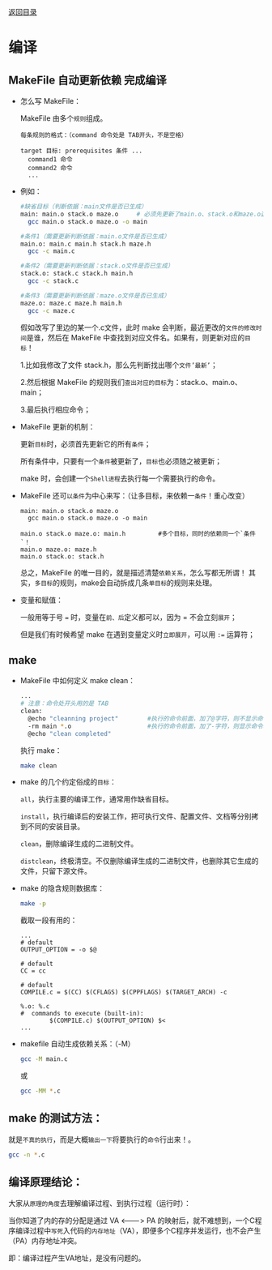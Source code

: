 [返回目录](/README.md)

编译
===========================

MakeFile 自动更新依赖 完成编译
----------

- 怎么写 MakeFile：

  MakeFile 由多个`规则`组成。

  ```
  每条规则的格式：（command 命令处是 TAB开头，不是空格）

  target 目标: prerequisites 条件 ...
  	command1 命令
  	command2 命令
  	...
  ```

- 例如：

  ```bash
  #缺省目标（判断依据：main文件是否已生成）
  main: main.o stack.o maze.o     # 必须先更新了main.o、stack.o和maze.o这三个条件，然后才能更新main
  	gcc main.o stack.o maze.o -o main

  #条件1（需要更新判断依据：main.o文件是否已生成）
  main.o: main.c main.h stack.h maze.h
  	gcc -c main.c

  #条件2（需要更新判断依据：stack.o文件是否已生成）
  stack.o: stack.c stack.h main.h
  	gcc -c stack.c

  #条件3（需要更新判断依据：maze.o文件是否已生成）
  maze.o: maze.c maze.h main.h
  	gcc -c maze.c
  ```

  假如改写了里边的某一个.c文件，此时 make 会判断，最近更改的`文件的修改时间`是谁，然后在 MakeFile 中查找到对应文件名。如果有，则更新对应的`目标`！

    1.比如我修改了文件 stack.h，那么先判断找出哪个`文件’最新’`；

    2.然后根据 MakeFile 的规则我们`查出对应的目标`为：stack.o、main.o、main；

    3.最后执行相应命令；

- MakeFile 更新的机制：

  更新`目标`时，必须首先更新它的所有`条件`；

  所有条件中，只要有一个`条件`被更新了，`目标`也必须随之被更新；

  make 时，会创建一个`Shell进程`去执行每一个需要执行的命令。

- MakeFile 还可`以条件`为中心来写：（让多目标，来依赖一`条件`！重心改变）

  ```vim
  main: main.o stack.o maze.o
  	gcc main.o stack.o maze.o -o main

  main.o stack.o maze.o: main.h         #多个目标，同时的依赖同一个`条件`！
  main.o maze.o: maze.h
  main.o stack.o: stack.h
  ```

  总之，MakeFile 的唯一目的，就是描述清楚`依赖关系`，怎么写都无所谓！ 其实，`多目标`的规则，make会自动拆成几条`单目标`的规则来处理。

- 变量和赋值：

  一般用等于号 `=` 时，变量在`前、后`定义都可以，因为 = 不会立刻`展开`；

  但是我们有时候希望 make 在遇到变量定义时`立即展开`，可以用 `:=` 运算符；

make
----------

- MakeFile 中如何定义 make clean：

  ```bash
  ...
  # 注意：命令处开头用的是 TAB
  clean:
  	@echo "cleanning project"        #执行的命令前面，加了@字符，则不显示命令本身而只显示它的结果；如果这条命令出错，make不会继续执行后续命令。
  	-rm main *.o                     #执行的命令前面，加了-字符，则显示命令本身，且显示它执行结果；即使这条命令出错，make也会继续执行后续命令。
  	@echo "clean completed"
  ```

  执行 make：

  ```bash
  make clean
  ```

- make 的几个约定俗成的`目标`：

    `all`，执行主要的编译工作，通常用作缺省目标。

    `install`，执行编译后的安装工作，把可执行文件、配置文件、文档等分别拷到不同的安装目录。

    `clean`，删除编译生成的二进制文件。

    `distclean`，终极清空。不仅删除编译生成的二进制文件，也删除其它生成的文件，只留下源文件。

- make 的隐含规则数据库：

  ```bash
  make -p
  ```

  截取一段有用的：

  ```vim
  ...
  # default
  OUTPUT_OPTION = -o $@

  # default
  CC = cc

  # default
  COMPILE.c = $(CC) $(CFLAGS) $(CPPFLAGS) $(TARGET_ARCH) -c

  %.o: %.c
  #  commands to execute (built-in):
          $(COMPILE.c) $(OUTPUT_OPTION) $<
  ...
  ```
- makefile 自动生成依赖关系：（-M）

  ```bash
  gcc -M main.c
  ```

  或

  ```bash
  gcc -MM *.c
  ```

make 的测试方法：
----------

就是`不真的执行`，而是大概`输出一下`将要执行的`命令`行出来！。

```bash
gcc -n *.c
```

编译原理结论：
----------

大家从`原理的角度`去理解编译过程、到执行过程（运行时）：

当你知道了内的存的分配是通过 VA <---> PA 的映射后，就不难想到，一个C程序编译过程中`写死`入代码的`内存地址`（VA），即便多个C程序并发运行，也不会产生（PA）内存地址冲突。

即：编译过程产生VA地址，是没有问题的。
